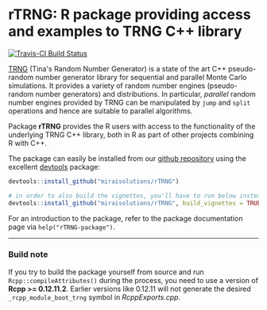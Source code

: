 # rTRNG: R package providing access and examples to TRNG C++ library

[![Travis-CI Build Status](https://travis-ci.org/miraisolutions/rTRNG.svg?branch=master)](https://travis-ci.org/miraisolutions/rTRNG)


[TRNG](https://numbercrunch.de/trng/) (Tina's Random Number Generator) is a state
of the art C++ pseudo-random number generator library for sequential and
parallel Monte Carlo simulations. It provides a variety of random number engines
(pseudo-random number generators) and distributions. In particular, *parallel*
random number engines provided by TRNG can be manipulated by `jump` and `split`
operations and hence are suitable to parallel algorithms.

Package **rTRNG** provides the R users with access to the 
functionality of the underlying TRNG C++ library, both in R as part of other 
projects combining R with C++.

The package can easily be installed from our [github repository](https://github.com/miraisolutions/rTRNG) using the
excellent [devtools](https://github.com/hadley/devtools) package:

```r
devtools::install_github("miraisolutions/rTRNG")

# in order to also build the vignettes, you'll have to run below instead
devtools::install_github("miraisolutions/rTRNG", build_vignettes = TRUE)
```

For an introduction to the package, refer to the package documentation page via
`help("rTRNG-package")`.

-----------------

### Build note

If you try to build the package yourself from source and run `Rcpp::compileAttributes()` during the process, you
need to use a version of **Rcpp >= 0.12.11.2**. Earlier versions like 0.12.11 will not generate the desired
`_rcpp_module_boot_trng` symbol in *RcppExports.cpp*.
